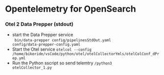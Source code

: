 # Opentelemetry for OpenSearch

### Otel 2 Data Prepper (stdout)
 - start the Data Prepper service  
 <code> bin/data-prepper config/pipelinesStdOut.yaml config/data-prepper-config.yaml</code>
 - Start the Otel service
 <code>otelcol --config /home/bikeride/vsCode/python/otel/otelCollectorYmls/otelColConf_dPrep.yml</code>
  - Run the Python sscript so send telemtry
 <code>/python3 otelCollector_1.py</code>
